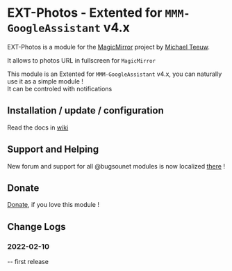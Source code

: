# EXT-Photos - Extented for `MMM-GoogleAssistant` v4.x

EXT-Photos is a module for the [MagicMirror](https://github.com/MichMich/MagicMirror) project by [Michael Teeuw](https://github.com/MichMich).<br>

It allows to photos URL in fullscreen for `MagicMirror`

This module is an Extented for `MMM-GoogleAssistant` v4.x, you can naturally use it as a simple module !<br>
It can be controled with notifications

## Installation / update / configuration

Read the docs in [wiki](https://wiki.bugsounet.fr/EXT-Photos)

## Support and Helping
New forum and support for all @bugsounet modules is now localized [there](https://forum.bugsounet.fr) !
 
## Donate
 [Donate](https://www.paypal.com/cgi-bin/webscr?cmd=_s-xclick&hosted_button_id=TTHRH94Y4KL36&source=url), if you love this module !

## Change Logs

### 2022-02-10
   -- first release
